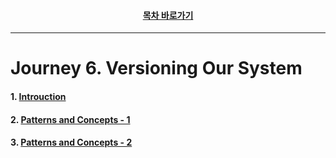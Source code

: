 <div align="center">

#### [목차 바로가기](https://github.com/dhslrl321/cqrs-journey-guide-korean/blob/master/Table%20of%20Contents.md)

</div>

---

# Journey 6. Versioning Our System

#### 1. [Introuction](https://github.com/dhslrl321/cqrs-journey-guide-korean/blob/master/part01-journey/journey06/01.%20Introduction.md)

#### 2. [Patterns and Concepts - 1](https://github.com/dhslrl321/cqrs-journey-guide-korean/blob/master/part01-journey/journey06/01.%20Introduction.md)

#### 3. [Patterns and Concepts - 2](https://github.com/dhslrl321/cqrs-journey-guide-korean/blob/master/part01-journey/journey06/01.%20Introduction.md)
